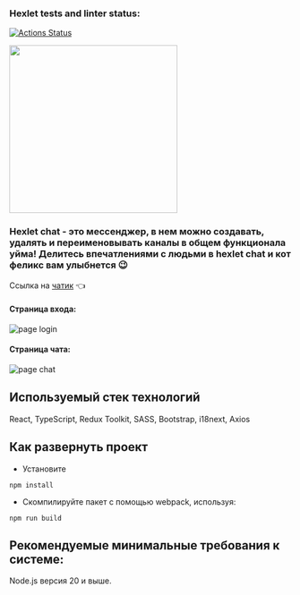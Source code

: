 

### Hexlet tests and linter status:
[![Actions Status](https://github.com/vlapinaa/frontend-project-12/actions/workflows/hexlet-check.yml/badge.svg)](https://github.com/vlapinaa/frontend-project-12/actions)

<img src="https://i.ibb.co/P10WgvT/felix-Logo.png" width="300" >

### Hexlet chat - это мессенджер, в нем можно создавать, удалять и переименовывать каналы в общем функционала уйма! Делитесь впечатлениями с людьми в hexlet chat и кот феликс вам улыбнется 😉

Ссылка на [чатик](https://chat-2a46.onrender.com/ "Чат") 👈

#### Страница входа:

![page login](https://i.ibb.co/g9YzWnz/image.png)

#### Страница чата:

![page chat](https://i.ibb.co/LQY9Xwc/image-1.png)



## Используемый стек технологий 
 React, TypeScript, Redux Toolkit, SASS, Bootstrap, i18next, Axios

## Как развернуть проект

* Установите

``
npm install
`` 

* Скомпилируйте пакет с помощью webpack, используя:

``
npm run build
``

## Рекомендуемые минимальные требования к системе:

Node.js версия 20 и выше.